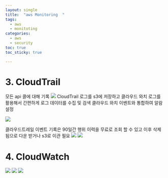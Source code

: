 ```yaml
---
layout: single
title:  "aws Monitoring  "
tags:
  - aws
  - monitoting
categories:
  - aws
  - security
toc: true
toc_sticky: true

---
```


# 3. CloudTrail
모든 api 콜에 대해 기록
![](https://velog.velcdn.com/images/yuran3391/post/5c63bfcf-704a-49d8-a38e-53764ae11d57/image.png)
CloudTrail 로그를 s3에 저장하고 클라우드 와치 로그를 활용해서 간편하게 로그 데이터를 수집 및 검색
클라우드 와치 이벤트와 통합하여 알람 설정

![](https://velog.velcdn.com/images/yuran3391/post/8d428ddd-865a-4b23-ba8a-0d0afa462796/image.png)

클라우드트레일 이벤트 기록은 90일간 행위 이력을 무료로 조회 할 수 있고 이후 삭제 됨으로 다운 받거나 s3로 이관 필요
![](https://velog.velcdn.com/images/yuran3391/post/be4f9ec5-549a-4e6a-8501-c05211eb6ebb/image.png)
![](https://velog.velcdn.com/images/yuran3391/post/4e209186-c8ac-4c27-b955-bbb486ec710d/image.png)

# 4. CloudWatch
![](https://velog.velcdn.com/images/yuran3391/post/90da04bb-71e8-4313-bdbe-48a54e248e16/image.png)
![](https://velog.velcdn.com/images/yuran3391/post/7124747d-ef11-4d63-ad04-acc07a51084c/image.png)
![](https://velog.velcdn.com/images/yuran3391/post/68ed60ae-8899-42d2-8d5e-5869e5ac5086/image.png)
